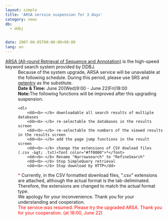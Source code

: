 ```yaml
---
layout: simple
title: 'ARSA service suspension for 3 days'
category: news
db:
  - ddbj


date: 2007-06-05T00:00:00+09:00
lang: en
---
```


<html><a href="http://arsa.ddbj.nig.ac.jp/arsa/"> ARSA (All-round Retrieval of Sequence and Annotation)</a> is the high-speed keyword search system provided by DDBJ. <dd>Because of the system upgrade, ARSA service will be unavailable at the following schedule. During this period, please use SRS and <a href="http://getentry.ddbj.nig.ac.jp/top-e.html">getentry</a> as the substitute.
<dd><b>Date &amp; Time:</b> June 20(Wed)9:00 - June 22(Fri)18:00
<dd><b>Note:</b>The following functions will be improved after this upgrading suspension.

    <dl>
        <dd><b>-</b> downloadable all search results of multiple databases
        <dd><b>-</b> re-selectable the databases in the results screen
        <dd><b>-</b> re-selectable the numbers of the viewed results in the results screen
        <dd><b>-</b> add the page jump functions in the result screen
        <dd><b>-</b> change the extensions of CSV dowload files (.csv -&gt; .txt)<font color="#ff0000">*</font>
        <dd><b>-</b> Rename "Narrowsearch" to "RefineSearch"
        <dd><b>-</b> Stop SimpleQuery retrieval
        <dd><b>-</b> Stop download by HTTP</dd>
</dd>
</dd>
</dd>
</dd>
</dd>
</dd>
</dd>
</dl>
<dd>
    <font color="#ff0000">*</font> Currently, in the CSV formatted download files, ".csv" extensions are attached, although the actual format is the tab-deliminated. Therefore, the extensions are changed to match the actual format type.
<dd>We apology for your inconvenience. Thank you for your understanding and cooperation.
<dd>
    <font color="#ff0000">The service was resumed. Please try the upgraded ARSA. Thank you for your cooperation. (at 18:00, June 22)</font>
</dd>
</dd>
</dd>
</dd>
</dd>
</dd>
</html>
